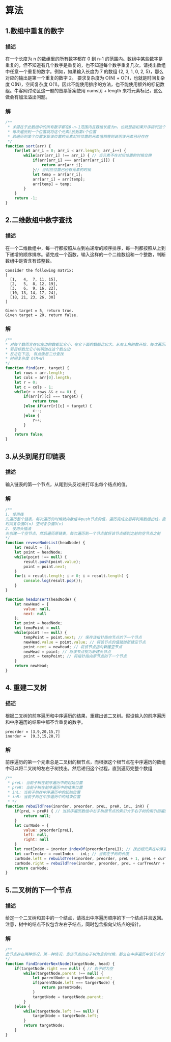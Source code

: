 # 算法
## 1.数组中重复的数字
### 描述
在一个长度为 n 的数组里的所有数字都在 0 到 n-1 的范围内。数组中某些数字是重复的，但不知道有几个数字是重复的，也不知道每个数字重复几次。请找出数组中任意一个重复的数字。例如，如果输入长度为 7 的数组 {2, 3, 1, 0, 2, 5}，那么对应的输出是第一个重复的数字 2。
要求复杂度为 O(N) + O(1)，也就是时间复杂度 O(N)，空间复杂度 O(1)。因此不能使用排序的方法，也不能使用额外的标记数组。牛客网讨论区这一题的首票答案使用 nums[i] + length 来将元素标记，这么做会有加法溢出问题。
### 解
```js
/**
 * 关键在于此数组中的所有数字都在0-n-1范围内且数组长度为n，也就是指如果升序排列这个数组对应位置的元素值应该等于索引
 * 每次遍历到一个位置就将这个元素i放到第i个位置
 * 若遍历到某个位置发现该位置的元素对应位置的元素值相等则说明该元素已经存在
 */
function sort(arr) {
    for(let arr_i = 0; arr_i < arr.length; arr_i++) {
        while(arr[arr_i] !== arr_i) { // 当元素不在对应位置的时候交换
            if(arr[arr_i] === arr[arr[arr_i]]) {
                return arr[arr_i];
            }// 当对应位置已经有元素的时候
            let temp = arr[arr_i];
            arr[arr_i] = arr[temp];
            arr[temp] = temp;
        }
    }
    return -1;
}
```
## 2.二维数组中数字查找
### 描述
在一个二维数组中，每一行都按照从左到右递增的顺序排序，每一列都按照从上到下递增的顺序排序。请完成一个函数，输入这样的一个二维数组和一个整数，判断数组中是否含有该整数。
```
Consider the following matrix:
[
  [1,   4,  7, 11, 15],
  [2,   5,  8, 12, 19],
  [3,   6,  9, 16, 22],
  [10, 13, 14, 17, 24],
  [18, 21, 23, 26, 30]
]

Given target = 5, return true.
Given target = 20, return false.
```
### 解
```js
/**
* 对每个数而言在它左边的数都比它小，在它下面的数都比它大。从右上角的数开始，每次遍历的时候比较这个数
* 若目标数比它小说明他在这个数左边
* 反之在下边, 有点像是二分查找
* 时间复杂度 O(M+N)
*/
function find(arr, target) {
    let rows = arr.length;
    let cols = arr[0].length;
    let r = 0;
    let c = cols - 1;
    while(r < rows && c >= 0) {
        if(arr[r][c] === target) {
            return true
        }else if(arr[r][c] > target) {
            c--;
        }else {
            r++;
        }
    }
    return false;
}
```
## 3.从头到尾打印链表
### 描述
输入链表的第一个节点，从尾到头反过来打印出每个结点的值。
### 解
```js
/**
1. 使用栈
先遍历整个链表，每次遍历的时候就向数组中push节点的值，遍历完成之后再利用数组出栈，直到数组为空
时间复杂度O(n) 空间复杂度O(n)
2. 使用头插法
先创建一个空节点，然后遍历原链表，每次遍历到一个节点就将该节点插到之前的空节点之前
*/
function reveseNodeList(headNode) {
    let result = [];
    let point = headNode;
    while(point !== null) {
        result.push(point.value);
        point = point.next;
    }
    for(i = result.length; i > 0; i = result.length) {
        console.log(result.pop());
    }
}

function headInsert(headNode) {
    let newHead = {
        value: null,
        next: null
    };
    let point = headNode;
    let temoPoint = null
    while(point !== null) {
        tempPoint = point.next; // 保存该指针指向节点的下一个节点
        newHead.value = point.value; // 将该节点的值赋给新建空节点
        point.next = newHead; // 将该节点指向新建空节点
        newHead = point; // 将该节点视为新建头节点
        point = tempPoint; // 将指针指向原节点的下一个节点
    }
    return newHead;
}
```
## 4. 重建二叉树
### 描述
根据二叉树的前序遍历和中序遍历的结果，重建出该二叉树。假设输入的前序遍历和中序遍历的结果中都不含重复的数字。
```
preorder = [3,9,20,15,7]
inorder =  [9,3,15,20,7]
```
### 解
前序遍历的第一个元素总是二叉树的根节点，而根据这个根节点在中序遍历的数组中可以将二叉树的左右子树找出，然后递归这个过程，直到遍历完整个数组
```js
/**
 * preL: 当前子树在前序遍历中的起始位置
 * preR: 当前子树在前序遍历中的结束位置
 * inL: 当前子树在中序遍历中的起始位置
 * inR: 当前子树在中序遍历中的结束位置
 * */
function rebuildTree(inorder, preorder, preL, preR, inL, inR) {
    if(preL > preR) { // 当前序遍历数组中左子树根节点的索引大于右子树的索引则遍历结束
        return null;
    }
    let curNode = {
        value: preorder[preL],
        left: null,
        right: null
    }
    let rootIndex = inorder.indexOf(preorder[preL]); // 找出根元素在中序遍历数组中的索引
    let curTreeArr = rootIndex - inL; // 当前左子树的长度
    curNode.left = rebuildTree(inorder, preorder, preL + 1, preL + curTreeArr, inL, inL + curTreeArr - 1);
    curNode.right = rebuildTree(inorder, preorder, preL + curTreeArr + 1, preR, inL + curTreeArr + 1, inR);
    return curNode;
}
```
## 5.二叉树的下一个节点
### 描述
给定一个二叉树和其中的一个结点，请找出中序遍历顺序的下一个结点并且返回。注意，树中的结点不仅包含左右子结点，同时包含指向父结点的指针。
### 解
```js
/**
此节点存在两种情况，第一种情况，当该节点的右子树为空的时候，那么在中序遍历中该节点的下一节点则为第一个左连接指向该节点的父节点，第二种情况，当此节点的右子树不为空，那么该节点的下一节点则为右子树的最左节点
*/
function findInorderNextNode(targetNode, head) {
    if(targetNode.right === null) { // 右子树为空 
        while(targetNode.parent !== null) {
            let parentNode = targetNode.parent;
            if(parentNode.left === targerNode) {
                return parentNode;
            }
            targetNode = targetNode.parent;
        }
    }else {
        while(targetNode.left !== null) {
            targetNode = targerNode.left;
        }
        return targetNode;
    }
}
```
